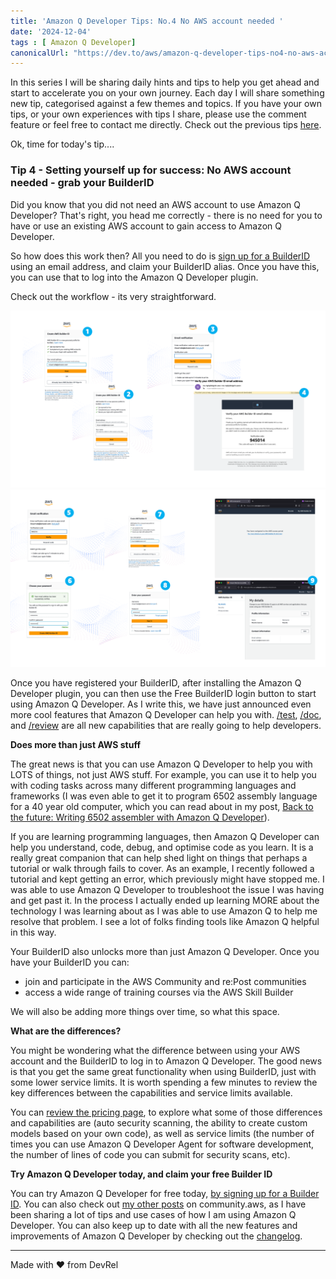 ```yaml
---
title: 'Amazon Q Developer Tips: No.4 No AWS account needed '
date: '2024-12-04'
tags : [ Amazon Q Developer]
canonicalUrl: "https://dev.to/aws/amazon-q-developer-tips-no4-no-aws-account-needed-12lm"
---
```


In this series I will be sharing daily hints and tips to help you get ahead and start to accelerate you on your own journey. Each day I will share something new tip, categorised against a few themes and topics. If you have your own tips, or your own experiences with tips I share, please use the comment feature or feel free to contact me directly. Check out the previous tips [here](https://dev.to/094459/amazon-q-developer-tips-no3-enable-amazon-q-developer-workspace-index-1jkb).

Ok, time for today's tip....

### Tip 4 - Setting yourself up for success: No AWS account needed - grab your BuilderID

Did you know that you did not need an AWS account to use Amazon Q Developer? That's right, you head me correctly - there is no need for you to have or use an existing AWS account to gain access to Amazon Q Developer.

So how does this work then? All you need to do is [sign up for a BuilderID](https://community.aws/builderid?trk=34e0ecce-8101-42c4-840a-fe6170420294&sc_channel=el) using an email address, and claim your BuilderID alias. Once you have this, you can use that to log into the Amazon Q Developer plugin.

Check out the workflow - its very straightforward.

![Registering your BuilderID](https://github.com/094459/porto-techhub-amazon-q-workshop/raw/main/images/q-vscode-builderid-1.png)
![Logging in with your BuilderID](https://github.com/094459/porto-techhub-amazon-q-workshop/raw/main/images/q-vscode-builderid-2.png)

Once you have registered your BuilderID, after installing the Amazon Q Developer plugin, you can then use the Free BuilderID login button to start using Amazon Q Developer. As I write this, we have just announced even more cool features that Amazon Q Developer can help you with. [/test](https://docs.aws.amazon.com/amazonq/latest/qdeveloper-ug/software-dev.html), [/doc](https://docs.aws.amazon.com/amazonq/latest/qdeveloper-ug/doc-generation.html), and [/review](https://docs.aws.amazon.com/amazonq/latest/qdeveloper-ug/code-reviews.html) are all new capabilities that are really going to help developers.

**Does more than just AWS stuff**

The great news is that you can use Amazon Q Developer to help you with LOTS of things, not just AWS stuff. For example, you can use it to help you with coding tasks across many different programming languages and frameworks (I was even able to get it to program 6502 assembly language for a 40 year old computer, which you can read about in my post, [Back to the future: Writing 6502 assembler with Amazon Q Developer](https://dev.to/aws/back-to-the-future-writing-6502-assembler-with-amazon-q-developer-1878)).

If you are learning programming languages, then Amazon Q Developer can help you understand, code, debug, and optimise code as you learn. It is a really great companion that can help shed light on things that perhaps a tutorial or walk through fails to cover. As an example, I recently followed a tutorial and kept getting an error, which previously might have stopped me. I was able to use Amazon Q Developer to troubleshoot the issue I was having and get past it. In the process I actually ended up learning MORE about the technology I was learning about as I was able to use Amazon Q to help me resolve that problem. I see a lot of folks finding tools like Amazon Q helpful in this way.

Your BuilderID also unlocks more than just Amazon Q Developer. Once you have your BuilderID you can:

* join and participate in the AWS Community and re:Post communities
* access a wide range of training courses via the AWS Skill Builder

We will also be adding more things over time, so what this space.

**What are the differences?**

You might be wondering what the difference between using your AWS account and the BuilderID to log in to Amazon Q Developer.  The good news is that you get the same great functionality when using BuilderID, just with some lower service limits. It is worth spending a few minutes to review the key differences between the capabilities and service limits available.

You can [review the pricing page](https://aws.amazon.com/q/developer/pricing/), to explore what some of those differences and capabilities are (auto security scanning, the ability to create custom models based on your own code), as well as service limits (the number of times you can use Amazon Q Developer Agent for software development, the number of lines of code you can submit for security scans, etc).

**Try Amazon Q Developer today, and claim your free Builder ID**

You can try Amazon Q Developer for free today, [by signing up for a Builder ID](https://community.aws/builderid?trk=34e0ecce-8101-42c4-840a-fe6170420294&sc_channel=el). You can also check out [my other posts](https://community.aws/@ricsueaws) on community.aws, as I have been sharing a lot of tips and use cases of how I am using Amazon Q Developer. You can also keep up to date with all the new features and improvements of Amazon Q Developer by checking out the [changelog](https://aws-oss.beachgeek.co.uk/40i).


---
Made with ♥ from DevRel
